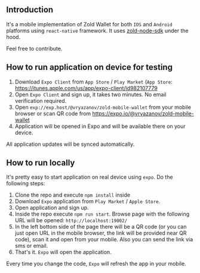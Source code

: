 ## Introduction
It's a mobile implementation of Zold Wallet for both `IOS` and `Android` platforms using `react-native` framework.
It uses [zold-node-sdk](https://github.com/vryazanov/zold-node-sdk) under the hood.

Feel free to contribute.

## How to run application on device for testing
1. Download `Expo Client` from `App Store` / `Play Market` (`App Store`: https://itunes.apple.com/us/app/expo-client/id982107779
2. Open `Expo Client` and sign up, it takes two minutes. No email verification required.
3. Open `exp://exp.host/@vryazanov/zold-mobile-wallet` from your mobile browser or scan QR code from https://expo.io/@vryazanov/zold-mobile-wallet
4. Application will be opened in Expo and will be available there on your device.


All application updates will be synced automatically.

## How to run locally
It's pretty easy to start application on real device using `expo`. Do the following steps:
1. Clone the repo and execute `npm install` inside
2. Download `Expo` application from `Play Market` / `Apple Store`.
3. Open application and sign up.
4. Inside the repo execute `npm run start`. Browse page with the following URL will be opened: `http://localhost:19002/`
5. In the left bottom side of the page there will be a QR code (or you can just open URL in the mobile browser, the link will be provided near QR code), scan it and open from your mobile. Also you can send the link via sms or email.
6. That's it. `Expo` will open the application.

Every time you change the code, `Expo` will refresh the app in your mobile.